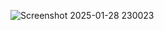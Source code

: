 ![Screenshot 2025-01-28 230023](https://github.com/user-attachments/assets/130a6add-125f-4478-8dca-60ac5bd5d7c7)
